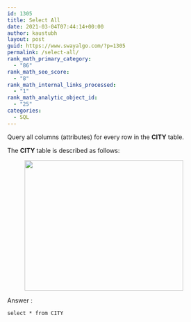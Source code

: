 ```yaml
---
id: 1305
title: Select All
date: 2021-03-04T07:44:14+00:00
author: kaustubh
layout: post
guid: https://www.swayalgo.com/?p=1305
permalink: /select-all/
rank_math_primary_category:
  - "86"
rank_math_seo_score:
  - "8"
rank_math_internal_links_processed:
  - "1"
rank_math_analytic_object_id:
  - "25"
categories:
  - SQL
---
```

Query all columns (attributes) for every row in the&nbsp;**CITY**&nbsp;table.

The&nbsp;**CITY**&nbsp;table is described as follows:<figure class="wp-block-image size-large">

<img loading="lazy" width="365" height="300" src="http://blog.kaustubh.codes/imgs/wp-content/uploads/2021/03/sql-1.jpg" alt="" class="wp-image-1307" srcset="https://blog.kaustubh.codes/wp-content/uploads/2021/03/sql-1.jpg 365w, https://blog.kaustubh.codes/wp-content/uploads/2021/03/sql-1-300x247.jpg 300w" sizes="(max-width: 365px) 100vw, 365px" /> </figure> 

Answer :

<pre class="wp-block-code"><code>select * from CITY</code></pre>